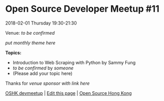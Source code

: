 # Open Source Developer Meetup #11

2018-02-01 Thursday 19:30-21:30

Venue: *to be confirmed*

*put monthly theme here*

**Topics:**

* Introduction to Web Scraping with Python by Sammy Fung
* *to be confirmed* by *someone*
* (Please add your topic here)

Thanks for *venue sponsor with link here*

[OSHK devmeetup](http://devmeetup.opensource.hk) | [Edit this page](https://github.com/opensourcehk/devmeetup/tree/master/2018/02/README.md) | [Open Source Hong Kong](https://opensource.hk)
